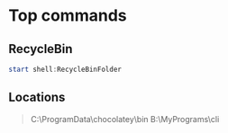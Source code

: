# Top commands

## RecycleBin

```PowerShell
start shell:RecycleBinFolder
```

## Locations

>C:\ProgramData\chocolatey\bin
>B:\MyPrograms\cli
